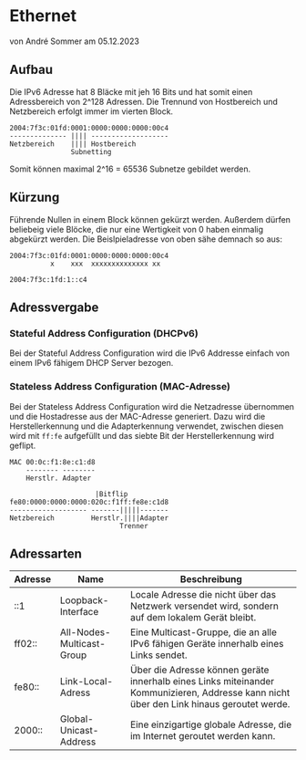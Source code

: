 # Ethernet
von André Sommer am 05.12.2023

## Aufbau

Die IPv6 Adresse hat 8 Bläcke mit jeh 16 Bits und hat somit einen Adressbereich von 2^128 Adressen. Die Trennund von Hostbereich und Netzbereich erfolgt immer im vierten Block.

```
2004:7f3c:01fd:0001:0000:0000:0000:00c4
-------------- |||| -------------------
Netzbereich    |||| Hostbereich
               Subnetting
```

Somit können maximal 2^16 = 65536 Subnetze gebildet werden.

## Kürzung

Führende Nullen in einem Block können gekürzt werden. Außerdem dürfen beliebeig viele Blöcke, die nur eine Wertigkeit von 0 haben einmalig abgekürzt werden. Die Beislpieladresse von oben sähe demnach so aus:

```
2004:7f3c:01fd:0001:0000:0000:0000:00c4
          x    xxx  xxxxxxxxxxxxxx xx

2004:7f3c:1fd:1::c4
```

## Adressvergabe

### Stateful Address Configuration (DHCPv6)
Bei der Stateful Address Configuration wird die IPv6 Addresse einfach von einem IPv6 fähigem DHCP Server bezogen.

### Stateless Address Configuration (MAC-Adresse)
Bei der Stateless Address Configuration wird die Netzadresse übernommen und die Hostadresse aus der MAC-Adresse generiert. Dazu wird die Herstellerkennung und die Adapterkennung verwendet, zwischen diesen wird mit `ff:fe` aufgefüllt und das siebte Bit der Herstellerkennung wird geflipt.

```
MAC 00:0c:f1:8e:c1:d8
    -------- --------
    Herstlr. Adapter

                     |Bitflip
fe80:0000:0000:0000:020c:f1ff:fe8e:c1d8
------------------- -------|||||-------
Netzbereich         Herstlr.||||Adapter
                           Trenner
```

## Adressarten

|Adresse|Name|Beschreibung|
|---|---|---|
|::1|Loopback-Interface|Locale Adresse die nicht über das Netzwerk versendet wird, sondern auf dem lokalem Gerät bleibt.|
|ff02::|All-Nodes-Multicast-Group|Eine Multicast-Gruppe, die an alle IPv6 fähigen Geräte innerhalb eines Links sendet.|
|fe80::|Link-Local-Adress|Über die Adresse können geräte innerhalb eines Links miteinander Kommunizieren, Addresse kann nicht über den Link hinaus geroutet werde.|
|2000::|Global-Unicast-Address|Eine einzigartige globale Adresse, die im Internet geroutet werden kann.|